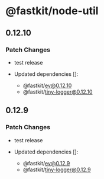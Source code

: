 # @fastkit/node-util

## 0.12.10

### Patch Changes

- test release

- Updated dependencies []:
  - @fastkit/ev@0.12.10
  - @fastkit/tiny-logger@0.12.10

## 0.12.9

### Patch Changes

- test release

- Updated dependencies []:
  - @fastkit/ev@0.12.9
  - @fastkit/tiny-logger@0.12.9

